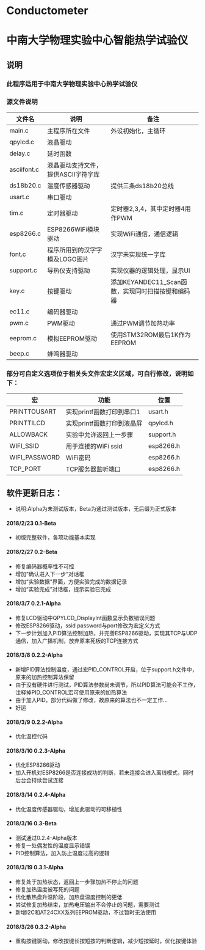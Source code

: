 # Conductometer
# 中南大学物理实验中心智能热学试验仪


 ## 说明


 ### 此程序适用于中南大学物理实验中心热学试验仪


 ### 源文件说明

| 文件名      | 说明                                | 备注                                              |
| ----------- | ----------------------------------- | ------------------------------------------------- |
| main.c      | 主程序所在文件                      | 外设初始化，主循环                                |
| qpylcd.c    | 液晶驱动                            |                                                   |
| delay.c     | 延时函数                            |                                                   |
| asciifont.c | 液晶驱动支持文件，提供ASCII字符字库 |                                                   |
| ds18b20.c   | 温度传感器驱动                      | 提供三条ds18b20总线                               |
| usart.c     | 串口驱动                            |                                                   |
| tim.c       | 定时器驱动                          | 定时器2,3,4，其中定时器4用作PWM                   |
| esp8266.c   | ESP8266WiFi模块驱动                 | 实现WiFi通信，通信逻辑                            |
| font.c      | 程序所用到的汉字字模及LOGO图片      | 汉字未实现统一字库                                |
| support.c   | 导热仪支持驱动                      | 实现仪器的逻辑处理，显示UI                        |
| key.c       | 按键驱动                            | 添加KEYANDEC11_Scan函数，实现同时扫描按键和编码器 |
| ec11.c      | 编码器驱动                          |                                                   |
| pwm.c       | PWM驱动                             | 通过PWM调节加热功率                               |
| eeprom.c    | 模拟EEPROM驱动                      | 使用STM32ROM最后1K作为EEPROM                      |
| beep.c      | 蜂鸣器驱动                          |                                                   |


 ### 部分可自定义选项位于相关头文件宏定义区域，可自行修改，说明如下：

| 宏            | 功能                       | 位置      |
| ------------- | -------------------------- | --------- |
| PRINTTOUSART  | 实现printf函数打印到串口1  | usart.h   |
| PRINTTILCD    | 实现printf函数打印到液晶屏 | qpylcd.h  |
| ALLOWBACK     | 实验中允许返回上一步骤     | support.h |
| WIFI_SSID     | 用于连接的WiFi ssid        | esp8266.h |
| WIFI_PASSWORD | WiFi密码                   | esp8266.h |
| TCP_PORT      | TCP服务器监听端口          | esp8266.h |


 ## 软件更新日志：

 * 说明:Alpha为未测试版本，Beta为通过测试版本，无后缀为正式版本


 #### 2018/2/23	0.1-Beta
- 初版完整软件，各项功能基本实现


 #### 2018/2/27	0.2-Beta
- 修复编码器概率性不可控
- 增加“确认进入下一步”对话框
- 增加“实验数据”界面，方便实验完成的数据记录
- 增加“实验完成”对话框，提示实验已完成


 #### 2018/3/7	0.2.1-Alpha
- 修复LCD驱动中QPYLCD_DisplayInt函数显示负数错误问题
- 修改ESP8266驱动，ssid password与port修改为宏定义方式
- 下一步计划加入PID算法控制加热，并完善ESP8266驱动，实现其TCP与UDP通信，加入广播机制，放弃原来死板的TCP连接方式


 #### 2018/3/8   0.2.2-Alpha
- 新增PID算法控制温度，通过宏PID_CONTROL开启，位于support.h文件中，原来的加热控制算法保留
- 由于没有硬件进行测试，PID算法参数尚未调节，所以PID算法可能会不工作，注释掉PID_CONTROL宏可使用原来的加热算法
- 由于加入PID，部分代码做了修改，故原来的算法也不一定工作...
- 好运


 #### 2018/3/9	0.2.2-Alpha
- 优化温控代码


 #### 2018/3/10	0.2.3-Alpha
- 优化ESP8266驱动
- 加入开机对ESP8266是否连接成功的判断，若未连接会进入离线模式，同时后台会持续尝试连接


 #### 2018/3/14	0.2.4-Alpha
- 优化温度传感器驱动，增加此驱动的可移植性


 #### 2018/3/16 0.3-Beta
- 测试通过0.2.4-Alpha版本
- 修复一处偶发性的温度显示错误
- PID控制算法，加入防止温度过高的逻辑


 #### 2018/3/19 0.3.1-Alpha
- 修复处于加热状态，返回上一步骤加热不停止的问题
- 修复加热温度被写死的问题
- 优化散热盘升温阶段，加热盘温度控制的更低
- 尝试修复加热结束，加热电压输出不会停止的问题，需要测试
- 新增I2C和AT24CXX系列EEPROM驱动，不过暂时无法使用


 #### 2018/3/26 0.3.2-Alpha
- 重构按键驱动，修改按键长按短按的判断逻辑，减少短按延时，优化按键体验
